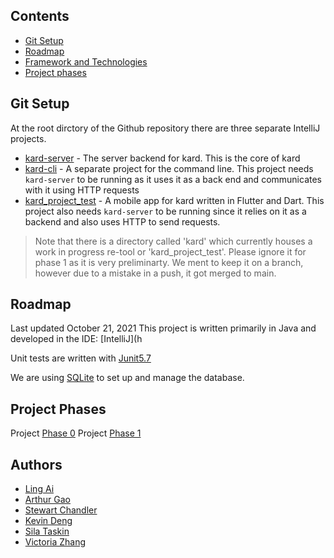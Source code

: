 ## Contents

 - [Git Setup](#git-setup)
 - [Roadmap](#roadmap)
 - [Framework and Technologies](#frameworks-and-technologies)
 - [Project phases](#project-phases)

 ## Git Setup

 At the root dirctory of the Github repository there are three separate IntelliJ projects.
   - [kard-server](https://github.com/CSC207-UofT/course-project-purplemongoose/tree/main/kard-server) - The server backend for kard. This is the core of kard
   - [kard-cli](https://github.com/CSC207-UofT/course-project-purplemongoose/tree/main/kard-CLI) - A separate project for the command line. This project needs `kard-server` to be running as it uses it as a back end and communicates with it using HTTP requests
   - [kard_project_test](https://github.com/CSC207-UofT/course-project-purplemongoose/tree/main/kard_project_test) - A mobile app for kard written in Flutter and Dart. This project also needs `kard-server` to be running since it relies on it as a backend and also uses HTTP to send requests.

 > Note that there is a directory called 'kard' which currently houses a work in progress re-tool or 'kard_project_test'. Please ignore it for phase 1 as it is very preliminarty. We ment to keep it on a branch, however due to a mistake in a push, it got merged to main.

 ## Roadmap

 Last updated October 21, 2021
 This project is written primarily in Java and developed in the IDE: [IntelliJ](h

 Unit tests are written with [Junit5.7](https://junit.org/junit5/) 

 We are using [SQLite](https://www.sqlite.org/index.html) to set up and manage the database.

 ## Project Phases

 Project [Phase 0](https://github.com/CSC207-UofT/course-project-purplemongoose/tree/main/phase0)
 Project [Phase 1](https://github.com/CSC207-UofT/course-project-purplemongoose/tree/main/phase1)

 ## Authors

- [Ling Ai](https://github.com/warzone2243)
- [Arthur Gao](https://github.com/Affixrevy)
- [Stewart Chandler](https://github.com/StewartChandler)
- [Kevin Deng](https://github.com/tiantian205)
- [Sila Taskin](https://github.com/mericsila)
- [Victoria Zhang](https://github.com/vzhang1112)
